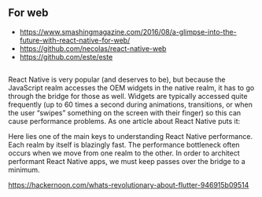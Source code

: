 ## For web

- https://www.smashingmagazine.com/2016/08/a-glimpse-into-the-future-with-react-native-for-web/
- https://github.com/necolas/react-native-web
- https://github.com/este/este

##

React Native is very popular (and deserves to be), but because the JavaScript realm accesses the OEM widgets in the native realm, it has to go through the bridge for those as well. Widgets are typically accessed quite frequently (up to 60 times a second during animations, transitions, or when the user “swipes” something on the screen with their finger) so this can cause performance problems. As one article about React Native puts it:

Here lies one of the main keys to understanding React Native performance. Each realm by itself is blazingly fast. The performance bottleneck often occurs when we move from one realm to the other. In order to architect performant React Native apps, we must keep passes over the bridge to a minimum.

https://hackernoon.com/whats-revolutionary-about-flutter-946915b09514